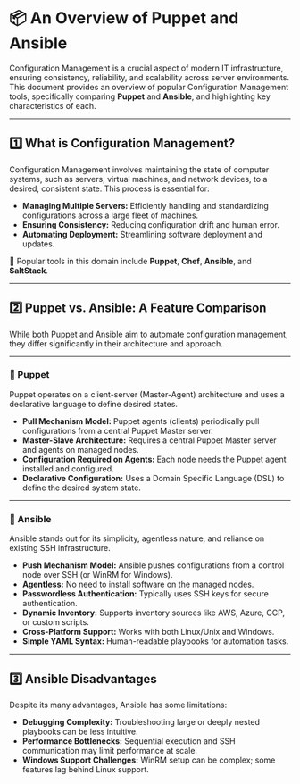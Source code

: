 # 📦 An Overview of Puppet and Ansible

Configuration Management is a crucial aspect of modern IT infrastructure, ensuring consistency, reliability, and scalability across server environments. This document provides an overview of popular Configuration Management tools, specifically comparing **Puppet** and **Ansible**, and highlighting key characteristics of each.

---

## 1️⃣ What is Configuration Management?

Configuration Management involves maintaining the state of computer systems, such as servers, virtual machines, and network devices, to a desired, consistent state. This process is essential for:

* **Managing Multiple Servers:** Efficiently handling and standardizing configurations across a large fleet of machines.
* **Ensuring Consistency:** Reducing configuration drift and human error.
* **Automating Deployment:** Streamlining software deployment and updates.

🔧 Popular tools in this domain include **Puppet**, **Chef**, **Ansible**, and **SaltStack**.

---

## 2️⃣ Puppet vs. Ansible: A Feature Comparison

While both Puppet and Ansible aim to automate configuration management, they differ significantly in their architecture and approach.

---

### 🐾 Puppet

Puppet operates on a client-server (Master-Agent) architecture and uses a declarative language to define desired states.

* **Pull Mechanism Model:** Puppet agents (clients) periodically pull configurations from a central Puppet Master server.
* **Master-Slave Architecture:** Requires a central Puppet Master server and agents on managed nodes.
* **Configuration Required on Agents:** Each node needs the Puppet agent installed and configured.
* **Declarative Configuration:** Uses a Domain Specific Language (DSL) to define the desired system state.

---

### 🚀 Ansible

Ansible stands out for its simplicity, agentless nature, and reliance on existing SSH infrastructure.

* **Push Mechanism Model:** Ansible pushes configurations from a control node over SSH (or WinRM for Windows).
* **Agentless:** No need to install software on the managed nodes.
* **Passwordless Authentication:** Typically uses SSH keys for secure authentication.
* **Dynamic Inventory:** Supports inventory sources like AWS, Azure, GCP, or custom scripts.
* **Cross-Platform Support:** Works with both Linux/Unix and Windows.
* **Simple YAML Syntax:** Human-readable playbooks for automation tasks.

---

## 3️⃣ Ansible Disadvantages

Despite its many advantages, Ansible has some limitations:

* **Debugging Complexity:** Troubleshooting large or deeply nested playbooks can be less intuitive.
* **Performance Bottlenecks:** Sequential execution and SSH communication may limit performance at scale.
* **Windows Support Challenges:** WinRM setup can be complex; some features lag behind Linux support.
